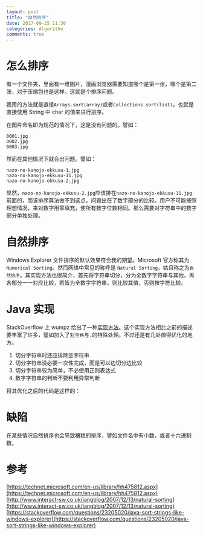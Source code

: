 ```yaml
---
layout: post
title: "自然排序"
date: 2017-09-25 11:30
categories: Algorithm
comments: true
---
```


# 怎么排序

有一个文件夹，里面有一堆图片，漫画浏览器需要知道哪个是第一张，哪个是第二张，对于压缩包也是这样。这就是个排序问题。

我用的方法就是直接`Arrays.sort(array)`或者`Collections.sort(list)`，也就是直接使用 String 中 char 的值来进行排序。

在图片命名即为规范的情况下，这是没有问题的。譬如：

    0001.jpg
    0002.jpg
    0003.jpg

然而在其他情况下就会出问题。譬如：

    nazo-no-kanojo-ekkusu-1.jpg
    nazo-no-kanojo-ekkusu-11.jpg
    nazo-no-kanojo-ekkusu-2.jpg

显然，`nazo-no-kanojo-ekkusu-2.jpg`应该排在`nazo-no-kanojo-ekkusu-11.jpg`前面的，而该排序算法做不到这点。问题出在了数字部分的比较。用户不可能按照理想情况，来对数字用零填充，使所有数字位数相同。那么需要对字符串中的数字部分单独处理。

# 自然排序

Windows Explorer 文件排序的默认效果符合我的期望。Microsoft 官方称其为 `Numerical Sorting`。然而网络中常见的称呼是 `Natural Sorting`，姑且称之为`自然排序`。其实现方法也很简介，首先将字符串切分，分为全数字字符串与其他，再各部分一一对应比较，若皆为全数字字符串，则比较其值，否则按字符比较。

# Java 实现

StackOverflow 上 wumpz 给出了一种[实现方法](https://stackoverflow.com/a/23249000)。这个实现方法相比之前的描述要丰富了许多，譬如加入了对`空格`与`.`的特殊处理。不过还是有几处值得优化的地方。

1. 切分字符串时还应排除空字符串
2. 切分字符串没必要一次性完成，而是可以边切分边比较
3. 切分字符串较为简单，不必使用正则表达式
4. 数字字符串的判断不要利用异常判断

将其优化之后的代码是这样的：

<script src="https://gist.github.com/seven332/eadc44f1b35f756e46c410a8487fcc1d.js"></script>

# 缺陷

在某些情况自然排序也会导致糟糕的排序，譬如文件名中有小数，或者十六进制数。

# 参考

[https://technet.microsoft.com/en-us/library/hh475812.aspx](https://technet.microsoft.com/en-us/library/hh475812.aspx)
[http://www.interact-sw.co.uk/iangblog/2007/12/13/natural-sorting](http://www.interact-sw.co.uk/iangblog/2007/12/13/natural-sorting)
[https://stackoverflow.com/questions/23205020/java-sort-strings-like-windows-explorer](https://stackoverflow.com/questions/23205020/java-sort-strings-like-windows-explorer)

